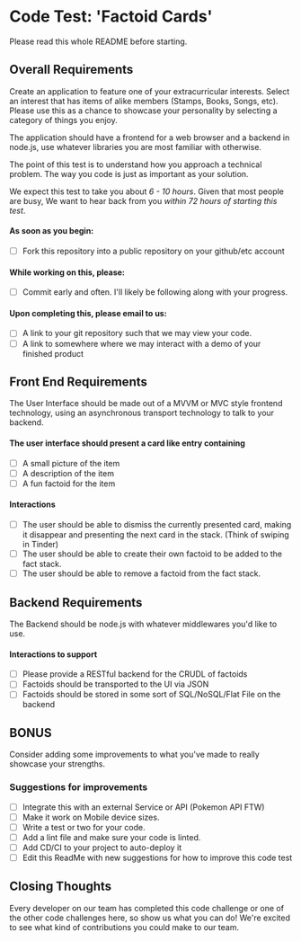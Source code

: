 # Code Test: 'Factoid Cards'

Please read this whole README before starting. 

## Overall Requirements
Create an application to feature one of your extracurricular interests. Select an interest that has items of alike members (Stamps, Books, Songs, etc). Please use this as a chance to showcase your personality by selecting a category of things you enjoy.

The application should have a frontend for a web browser and a backend in node.js, use whatever libraries you are most familiar with otherwise.

The point of this test is to understand how you approach a technical problem. The way you code is just as important as your solution.

We expect this test to take you about *6 - 10 hours*. Given that most people are busy, We want to hear back from you *within 72 hours of starting this test*.

#### As soon as you begin:
* [ ] Fork this repository into a public repository on your github/etc account

#### While working on this, please:
* [ ] Commit early and often. I'll likely be following along with your progress.

#### Upon completing this, please email to us:
* [ ] A link to your git repository such that we may view your code.
* [ ] A link to somewhere where we may interact with a demo of your finished product

## Front End Requirements

The User Interface should be made out of a MVVM or MVC style frontend technology, using an asynchronous transport technology to talk to your backend.

#### The user interface should present a card like entry containing
* [ ] A small picture of the item
* [ ] A description of the item
* [ ] A fun factoid for the item

#### Interactions
* [ ] The user should be able to dismiss the currently presented card, making it disappear and presenting the next card in the stack. (Think of swiping in Tinder)
* [ ] The user should be able to create their own factoid to be added to the fact stack.
* [ ] The user should be able to remove a factoid from the fact stack.

## Backend Requirements

The Backend should be node.js with whatever middlewares you'd like to use.

#### Interactions to support
* [ ] Please provide a RESTful backend for the CRUDL of factoids
* [ ] Factoids should be transported to the UI via JSON
* [ ] Factoids should be stored in some sort of SQL/NoSQL/Flat File on the backend

## BONUS

Consider adding some improvements to what you've made to really showcase your strengths.

### Suggestions for improvements
* [ ] Integrate this with an external Service or API (Pokemon API FTW)
* [ ] Make it work on Mobile device sizes. 
* [ ] Write a test or two for your code.
* [ ] Add a lint file and make sure your code is linted. 
* [ ] Add CD/CI to your project to auto-deploy it
* [ ] Edit this ReadMe with new suggestions for how to improve this code test

## Closing Thoughts

Every developer on our team has completed this code challenge or one of the other code challenges here, so show us what you can do! We're excited to see what kind of contributions you could make to our team. 
